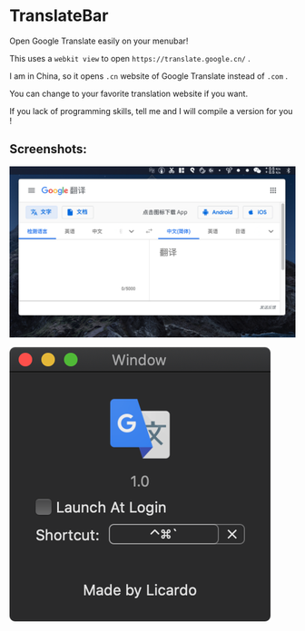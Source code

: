 # TranslateBar

Open Google Translate easily on your menubar!



This uses a `webkit view` to open `https://translate.google.cn/` .

I am in China, so it opens `.cn` website of Google Translate instead of `.com` .

You can change to your favorite translation website if you want. 

If you lack of programming skills, tell me and I will compile a version for you !

## Screenshots:

![image](Screenshots/1.png)

![image](Screenshots/2.png)

